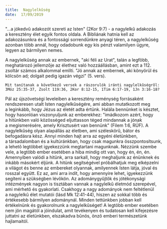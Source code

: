 ```yaml
---
title:  Nagylelkûség
date:  17/09/2019
---
```


"…a jókedvû adakozót szereti az Isten" (2Kor 9:7) - a nagylelkû adakozás a keresztény élet egyik fontos oldala. A Bibliának hatnia kell az adakozásunkra és a fontossági sorrendünkre anyagi téren, a nagylelkûség azonban több annál, hogy odadobunk egy kis pénzt valamilyen ügyre, legyen az bármilyen nemes.

A nagylelkûség annak az embernek, "aki féli az Urat", talán a legfõbb, meghatározó jellemzõje az élethez való hozzáállásban, amint ezt a 112. zsoltár számos alkalommal említi. "Jó annak az embernek, aki könyörül és kölcsön ad; dolgait pedig igazán végzi" (5. vers).

`Mit tanítanak a következõ versek a rászorulók iránti nagylelkûségrõl: 3Móz 25:35-37, Zsolt 119:36, 2Kor 8:12-15, 1Tim 6:17-19, 1Jn 3:16-18?`

Pál az újszövetségi leveleiben a keresztény reménység forrásaként rendszeresen utalt Isten nagylelkûségére, ami abban mutatkozott meg a leginkább, hogy Jézus az életét adta értünk. Halála bennünket is késztet, hogy hasonlóan viszonyuljunk az emberekhez: "imádkozom azért, hogy a hitünkben való közösséged eljuttasson téged mindannak a jónak a megismerésére, amely Krisztusért van bennünk" (Filem 1:6, RÚF). A nagylelkûség olyan alapállás az életben, ami széleskörû, bátor és befogadásra kész. Annyi minden hajt arra az egyéni életünkben, a társadalomban és a kultúránkban, hogy csak magunkra összpontosítsunk, a lehetõ legtöbbet igyekezzünk megtartani magunknak. Nézzünk szembe vele, a legtöbb ember esetében a hiba mindig ott van, hogy én, én, én. Amennyiben valódi a hitünk, arra sarkall, hogy meghaljunk az énünknek és inkább másokért éljünk. A hitünk segítségével próbálhatjuk meg elképzelni a világot és benne az embereket olyannak, amilyennek Isten látja, jóval és rosszal együtt. Ez az, ami arra indít, hogy amennyire lehet, igyekezzünk segíteni a szükségben lévõkön. Az adománygyûjtõk és jótékonysági intézmények nagyon is tisztában vannak a nagylelkû életmód szerepével, ami mérhetõ és gyakorlati. Csakhogy a nagy adományok nem feltétlenül a nagylelkû élet mutatói (lásd Mk 12:41-44), hiszen az sokkal több és értékesebb bármilyen adománynál. Minden tettünkben jobban kell értékelnünk és gyakorolnunk a nagylelkûséget! A legtöbb ember esetében nem jön magától a jóindulat, amit tevékenyen és tudatosan kell kifejezésre juttatni az életünkben, elszakadva bûnös, önzõ emberi természetünk hajlamaitól.